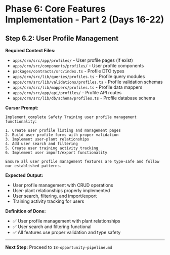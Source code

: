 # Phase 6: Core Features Implementation - Part 2 (Days 16-22)

## Step 6.2: User Profile Management

**Required Context Files:**
- `apps/crm/src/app/profiles/` - User profile pages (if exist)
- `apps/crm/src/components/profiles/` - User profile components
- `packages/contracts/src/index.ts` - Profile DTO types
- `apps/crm/src/lib/queries/profiles.ts` - Profile query modules
- `apps/crm/src/lib/validations/profiles.ts` - Profile validation schemas
- `apps/crm/src/lib/mappers/profiles.ts` - Profile data mappers
- `apps/crm/src/app/api/profiles/` - Profile API routes
- `apps/crm/src/lib/db/schema/profiles.ts` - Profile database schema

**Cursor Prompt:**

```
Implement complete Safety Training user profile management functionality:

1. Create user profile listing and management pages
2. Build user profile forms with proper validation
3. Implement user-plant relationships
4. Add user search and filtering
5. Create user training activity tracking
6. Implement user import/export functionality

Ensure all user profile management features are type-safe and follow our established patterns.
```

**Expected Output:**

- User profile management with CRUD operations
- User-plant relationships properly implemented
- User search, filtering, and import/export
- Training activity tracking for users

**Definition of Done:**

- ✅ User profile management with plant relationships
- ✅ User search and filtering functional
- ✅ All features use proper validation and type safety

---

**Next Step:** Proceed to `18-opportunity-pipeline.md`